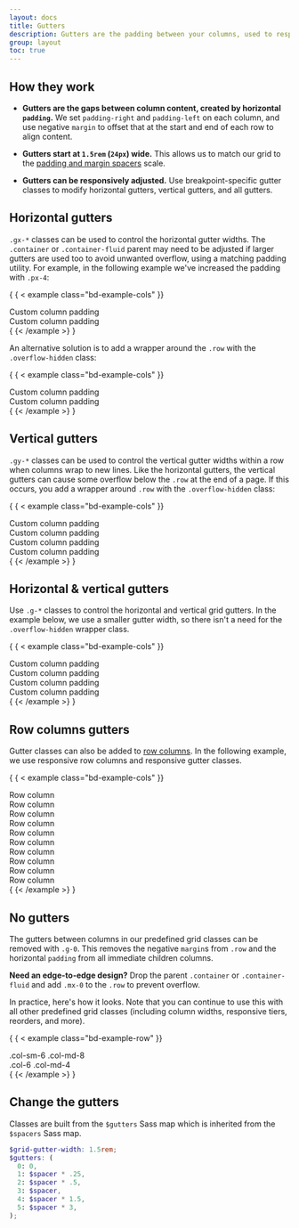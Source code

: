 ```yaml
---
layout: docs
title: Gutters
description: Gutters are the padding between your columns, used to responsively space and align content in the Bootstrap grid system.
group: layout
toc: true
---
```


## How they work

- **Gutters are the gaps between column content, created by
  horizontal `padding`.** We set `padding-right` and `padding-left` on each
  column, and use negative `margin` to offset that at the start and end of each
  row to align content.

- **Gutters start at `1.5rem` (`24px`) wide.** This allows us to match our grid
  to the [padding and margin spacers](../utilities/spacing.md)
  scale.

- **Gutters can be responsively adjusted.** Use breakpoint-specific gutter
  classes to modify horizontal gutters, vertical gutters, and all gutters.

## Horizontal gutters

`.gx-*` classes can be used to control the horizontal gutter widths. The
`.container` or `.container-fluid` parent may need to be adjusted if larger
gutters are used too to avoid unwanted overflow, using a matching padding
utility. For example, in the following example we've increased the padding with
`.px-4`:

{ { < example class="bd-example-cols" }}
<div class="container px-4 text-center">
  <div class="row gx-5">
    <div class="col">
     <div class="p-3">Custom column padding</div>
    </div>
    <div class="col">
      <div class="p-3">Custom column padding</div>
    </div>
  </div>
</div>
{ {< /example >} }

An alternative solution is to add a wrapper around the `.row` with the
`.overflow-hidden` class:

{ { < example class="bd-example-cols" }}
<div class="container overflow-hidden text-center">
  <div class="row gx-5">
    <div class="col">
     <div class="p-3">Custom column padding</div>
    </div>
    <div class="col">
      <div class="p-3">Custom column padding</div>
    </div>
  </div>
</div>
{ {< /example >} }

## Vertical gutters

`.gy-*` classes can be used to control the vertical gutter widths within a row
when columns wrap to new lines. Like the horizontal gutters, the vertical
gutters can cause some overflow below the `.row` at the end of a page. If this
occurs, you add a wrapper around `.row` with the `.overflow-hidden` class:

{ { < example class="bd-example-cols" }}
<div class="container overflow-hidden text-center">
  <div class="row gy-5">
    <div class="col-6">
      <div class="p-3">Custom column padding</div>
    </div>
    <div class="col-6">
      <div class="p-3">Custom column padding</div>
    </div>
    <div class="col-6">
      <div class="p-3">Custom column padding</div>
    </div>
    <div class="col-6">
      <div class="p-3">Custom column padding</div>
    </div>
  </div>
</div>
{ {< /example >} }

## Horizontal & vertical gutters

Use `.g-*` classes to control the horizontal and vertical grid gutters. In the
example below, we use a smaller gutter width, so there isn't a need for the
`.overflow-hidden` wrapper class.

{ { < example class="bd-example-cols" }}
<div class="container text-center">
  <div class="row g-2">
    <div class="col-6">
      <div class="p-3">Custom column padding</div>
    </div>
    <div class="col-6">
      <div class="p-3">Custom column padding</div>
    </div>
    <div class="col-6">
      <div class="p-3">Custom column padding</div>
    </div>
    <div class="col-6">
      <div class="p-3">Custom column padding</div>
    </div>
  </div>
</div>
{ {< /example >} }

## Row columns gutters

Gutter classes can also be added to [row columns](grid.md#row-columns). In the following example, we use responsive row
columns and responsive gutter classes.

{ { < example class="bd-example-cols" }}
<div class="container text-center">
  <div class="row row-cols-2 row-cols-lg-5 g-2 g-lg-3">
    <div class="col">
      <div class="p-3">Row column</div>
    </div>
    <div class="col">
      <div class="p-3">Row column</div>
    </div>
    <div class="col">
      <div class="p-3">Row column</div>
    </div>
    <div class="col">
      <div class="p-3">Row column</div>
    </div>
    <div class="col">
      <div class="p-3">Row column</div>
    </div>
    <div class="col">
      <div class="p-3">Row column</div>
    </div>
    <div class="col">
      <div class="p-3">Row column</div>
    </div>
    <div class="col">
      <div class="p-3">Row column</div>
    </div>
    <div class="col">
      <div class="p-3">Row column</div>
    </div>
    <div class="col">
      <div class="p-3">Row column</div>
    </div>
  </div>
</div>
{ {< /example >} }

## No gutters

The gutters between columns in our predefined grid classes can be removed with
`.g-0`. This removes the negative `margin`s from `.row` and the horizontal
`padding` from all immediate children columns.

**Need an edge-to-edge design?** Drop the parent `.container` or
`.container-fluid` and add `.mx-0` to the `.row` to prevent overflow.

In practice, here's how it looks. Note that you can continue to use this with
all other predefined grid classes (including column widths, responsive tiers,
reorders, and more).

{ { < example class="bd-example-row" }}
<div class="row g-0 text-center">
  <div class="col-sm-6 col-md-8">.col-sm-6 .col-md-8</div>
  <div class="col-6 col-md-4">.col-6 .col-md-4</div>
</div>
{ {< /example >} }

## Change the gutters

Classes are built from the `$gutters` Sass map which is inherited from the
`$spacers` Sass map.

```scss
$grid-gutter-width: 1.5rem;
$gutters: (
  0: 0,
  1: $spacer * .25,
  2: $spacer * .5,
  3: $spacer,
  4: $spacer * 1.5,
  5: $spacer * 3,
);
```
